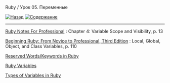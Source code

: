 Ruby / Урок 05. Переменные

[![Назад](https://img.shields.io/badge/-%D0%9D%D0%B0%D0%B7%D0%B0%D0%B4-brightgreen)](3.Задание.md)
[![Содержание](https://img.shields.io/badge/-%D0%A1%D0%BE%D0%B4%D0%B5%D1%80%D0%B6%D0%B0%D0%BD%D0%B8%D0%B5-purple)](README.md)

***

[Ruby Notes For Professional](https://goalkicker.com/RubyBook/) : Chapter 4: Variable Scope and Visibility, p. 13

[Beginning Ruby: From Novice to Professional, Third Edition](https://www.apress.com/gp/book/9781484212783) : Local, Global, Object, and Class Variables, p. 110

[Reserved Words/Keywords in Ruby](https://www.studytonight.com/ruby/reserved-keywords-in-ruby)

[Ruby Variables](https://www.javatpoint.com/ruby-variables)

[Types of Variables in Ruby](https://www.studytonight.com/ruby/types-of-variables-in-ruby)

